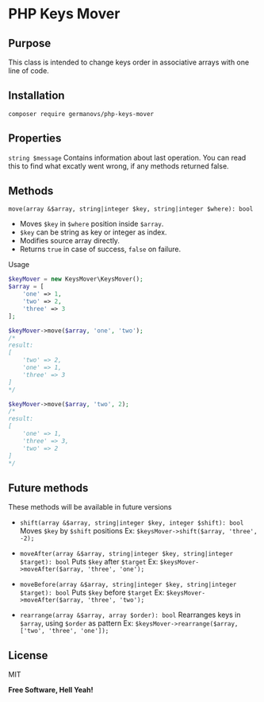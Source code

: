 # PHP Keys Mover

## Purpose
This class is intended to change keys order in associative arrays with one line of code.

## Installation

```
composer require germanovs/php-keys-mover
```

## Properties

`string $message`
Contains information about last operation. You can read this to find what excatly went wrong, if any methods returned false.

## Methods

`move(array &$array, string|integer $key, string|integer $where): bool`

- Moves `$key` in `$where` position inside `$array`.
- `$key` can be string as key or integer as index.
- Modifies source array directly.
- Returns `true` in case of success, `false` on failure.

Usage
```php
$keyMover = new KeysMover\KeysMover();
$array = [
    'one' => 1,
    'two' => 2,
    'three' => 3
];
```
```php
$keyMover->move($array, 'one', 'two');
/*
result:
[
    'two' => 2,
    'one' => 1,
    'three' => 3
]
*/
```
```php
$keyMover->move($array, 'two', 2);
/*
result:
[
    'one' => 1,
    'three' => 3,
    'two' => 2
]
*/
```

## Future methods
These methods will be available in future versions
- `shift(array &$array, string|integer $key, integer $shift): bool`
Moves `$key` by `$shift` positions
Ex: ```$keysMover->shift($array, 'three', -2);```

- `moveAfter(array &$array, string|integer $key, string|integer $target): bool`
Puts `$key` after `$target`
Ex: ```$keysMover->moveAfter($array, 'three', 'one');```

- `moveBefore(array &$array, string|integer $key, string|integer $target): bool`
Puts `$key` before `$target`
Ex: ```$keysMover->moveAfter($array, 'three', 'two');```

- `rearrange(array &$array, array $order): bool`
Rearranges keys in `$array`, using `$order` as pattern
Ex: ```$keysMover->rearrange($array, ['two', 'three', 'one']);```

## License
MIT

**Free Software, Hell Yeah!**